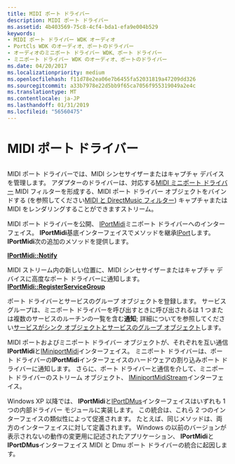 ```yaml
---
title: MIDI ポート ドライバー
description: MIDI ポート ドライバー
ms.assetid: 4b403569-75c8-4cf4-bda1-efa9e004b529
keywords:
- MIDI ポート ドライバー WDK オーディオ
- PortCls WDK のオーディオ、ポートのドライバー
- オーディオのミニポート ドライバー WDK、ポート ドライバー
- ミニポート ドライバー WDK のオーディオ、ポートのドライバー
ms.date: 04/20/2017
ms.localizationpriority: medium
ms.openlocfilehash: f11d78e2ea06e7b6455fa52031819a47209dd326
ms.sourcegitcommit: a33b7978e22d5bb9f65ca7056f955319049a2e4c
ms.translationtype: MT
ms.contentlocale: ja-JP
ms.lasthandoff: 01/31/2019
ms.locfileid: "56560475"
---
```

# <a name="midi-port-driver"></a>MIDI ポート ドライバー


## <span id="midi_port_driver"></span><span id="MIDI_PORT_DRIVER"></span>


MIDI ポート ドライバーでは、MIDI シンセサイザーまたはキャプチャ デバイスを管理します。 アダプターのドライバーは、対応する[MIDI ミニポート ドライバー](midi-miniport-driver.md) MIDI フィルターを形成する、MIDI ポート ドライバー オブジェクトをバインドする (を参照してください[MIDI と DirectMusic フィルター](midi-and-directmusic-filters.md)) キャプチャまたは MIDI をレンダリングすることができますストリーム。

MIDI ポート ドライバーを公開、 [IPortMidi](https://msdn.microsoft.com/library/windows/hardware/ff536891)ミニポート ドライバーへのインターフェイス。 **IPortMidi**基底インターフェイスでメソッドを継承[IPort](https://msdn.microsoft.com/library/windows/hardware/ff536842)します。 **IPortMidi**次の追加のメソッドを提供します。

[**IPortMidi::Notify**](https://msdn.microsoft.com/library/windows/hardware/ff536893)

MIDI ストリーム内の新しい位置に、MIDI シンセサイザーまたはキャプチャ デバイスに高度なポート ドライバーに通知します。
[**IPortMidi::RegisterServiceGroup**](https://msdn.microsoft.com/library/windows/hardware/ff536895)

ポート ドライバーとサービスのグループ オブジェクトを登録します。
サービス グループは、ミニポート ドライバーを呼び出すときに呼び出されるは 1 つまたは複数のサービスのルーチンの一覧を含む**通知**; 詳細についてを参照してください[サービスがシンク オブジェクトとサービスのグループ オブジェクト](service-sink-and-service-group-objects.md)します。

MIDI ポートおよびミニポート ドライバー オブジェクトが、それぞれを互い通信**IPortMidi**と[IMiniportMidi](https://msdn.microsoft.com/library/windows/hardware/ff536703)インターフェイス。 ミニポート ドライバーは、ポート ドライバーの**IPortMidi**インターフェイスのハードウェアの割り込みポート ドライバーに通知します。 さらに、ポート ドライバーと通信を介して、ミニポート ドライバーのストリーム オブジェクト、 [IMiniportMidiStream](https://msdn.microsoft.com/library/windows/hardware/ff536704)インターフェイス。

Windows XP 以降では、 **IPortMidi**と[IPortDMus](https://msdn.microsoft.com/library/windows/hardware/ff536879)インターフェイスはいずれも 1 つの内部ドライバー モジュールに実装します。 この統合は、これら 2 つのインターフェイスの類似性によって促進されます。 たとえば、同じメソッドは、両方のインターフェイスに対して定義されます。 Windows の以前のバージョンが表示されないの動作の変更用に記述されたアプリケーション、 **IPortMidi**と**IPortDMus**インターフェイス MIDI と Dmu ポート ドライバーの統合に起因します。

 

 




